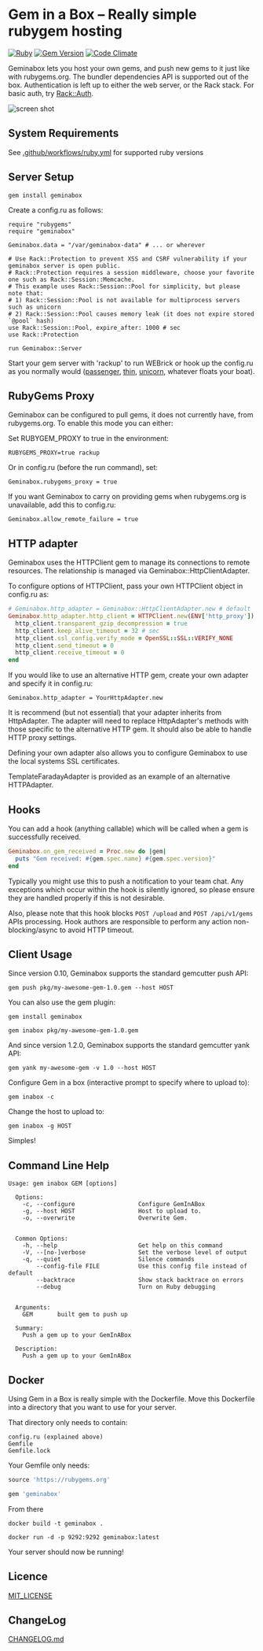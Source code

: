 # Gem in a Box – Really simple rubygem hosting
[![Ruby](https://github.com/geminabox/geminabox/actions/workflows/ruby.yml/badge.svg)](https://github.com/geminabox/geminabox/actions/workflows/ruby.yml?query=branch%3Amaster)
[![Gem Version](https://badge.fury.io/rb/geminabox.svg)](http://badge.fury.io/rb/geminabox)
[![Code Climate](https://codeclimate.com/github/geminabox/geminabox/badges/gpa.svg)](https://codeclimate.com/github/geminabox/geminabox)

Geminabox lets you host your own gems, and push new gems to it just like with rubygems.org.
The bundler dependencies API is supported out of the box.
Authentication is left up to either the web server, or the Rack stack.
For basic auth, try [Rack::Auth](http://www.rubydoc.info/github/rack/rack/Rack/Auth/Basic).

![screen shot](http://pics.tomlea.co.uk/bbbba6/geminabox.png)

## System Requirements

See [.github/workflows/ruby.yml](.github/workflows/ruby.yml) for supported ruby versions

## Server Setup

    gem install geminabox

Create a config.ru as follows:

    require "rubygems"
    require "geminabox"

    Geminabox.data = "/var/geminabox-data" # ... or wherever

    # Use Rack::Protection to prevent XSS and CSRF vulnerability if your geminabox server is open public.
    # Rack::Protection requires a session middleware, choose your favorite one such as Rack::Session::Memcache.
    # This example uses Rack::Session::Pool for simplicity, but please note that:
    # 1) Rack::Session::Pool is not available for multiprocess servers such as unicorn
    # 2) Rack::Session::Pool causes memory leak (it does not expire stored `@pool` hash)
    use Rack::Session::Pool, expire_after: 1000 # sec
    use Rack::Protection

    run Geminabox::Server

Start your gem server with 'rackup' to run WEBrick or hook up the config.ru as you normally would ([passenger](https://www.phusionpassenger.com/), [thin](http://code.macournoyer.com/thin/), [unicorn](https://bogomips.org/unicorn/), whatever floats your boat).

## RubyGems Proxy

Geminabox can be configured to pull gems, it does not currently have, from rubygems.org. To enable this mode you can either:

Set RUBYGEM_PROXY to true in the environment:

    RUBYGEMS_PROXY=true rackup

Or in config.ru (before the run command), set:

    Geminabox.rubygems_proxy = true

If you want Geminabox to carry on providing gems when rubygems.org is unavailable, add this to config.ru:

    Geminabox.allow_remote_failure = true

## HTTP adapter

Geminabox uses the HTTPClient gem to manage its connections to remote resources.
The relationship is managed via Geminabox::HttpClientAdapter.

To configure options of HTTPClient, pass your own HTTPClient object in config.ru as:

```ruby
# Geminabox.http_adapter = Geminabox::HttpClientAdapter.new # default
Geminabox.http_adapter.http_client = HTTPClient.new(ENV['http_proxy']).tap do |http_client|
  http_client.transparent_gzip_decompression = true
  http_client.keep_alive_timeout = 32 # sec
  http_client.ssl_config.verify_mode = OpenSSL::SSL::VERIFY_NONE
  http_client.send_timeout = 0
  http_client.receive_timeout = 0
end
```

If you would like to use an alternative HTTP gem, create your own adapter
and specify it in config.ru:

    Geminabox.http_adapter = YourHttpAdapter.new

It is recommend (but not essential) that your adapter inherits from HttpAdapter.
The adapter will need to replace HttpAdapter's methods with those specific to
the alternative HTTP gem. It should also be able to handle HTTP proxy
settings.

Defining your own adapter also allows you to configure Geminabox to use the
local systems SSL certificates.

TemplateFaradayAdapter is provided as an example of an alternative HTTPAdapter.

## Hooks

You can add a hook (anything callable) which will be called when a gem is
successfully received.

```ruby
Geminabox.on_gem_received = Proc.new do |gem|
  puts "Gem received: #{gem.spec.name} #{gem.spec.version}"
end
```

Typically you might use this to push a notification to your team chat. Any
exceptions which occur within the hook is silently ignored, so please ensure they
are handled properly if this is not desirable.

Also, please note that this hook blocks `POST /upload` and `POST /api/v1/gems` APIs processing.
Hook authors are responsible to perform any action non-blocking/async to avoid HTTP timeout.

## Client Usage

Since version 0.10, Geminabox supports the standard gemcutter push API:

    gem push pkg/my-awesome-gem-1.0.gem --host HOST

You can also use the gem plugin:

    gem install geminabox

    gem inabox pkg/my-awesome-gem-1.0.gem

And since version 1.2.0, Geminabox supports the standard gemcutter yank API:

    gem yank my-awesome-gem -v 1.0 --host HOST

Configure Gem in a box (interactive prompt to specify where to upload to):

    gem inabox -c

Change the host to upload to:

    gem inabox -g HOST

Simples!

## Command Line Help

    Usage: gem inabox GEM [options]

      Options:
        -c, --configure                  Configure GemInABox
        -g, --host HOST                  Host to upload to.
        -o, --overwrite                  Overwrite Gem.


      Common Options:
        -h, --help                       Get help on this command
        -V, --[no-]verbose               Set the verbose level of output
        -q, --quiet                      Silence commands
            --config-file FILE           Use this config file instead of default
            --backtrace                  Show stack backtrace on errors
            --debug                      Turn on Ruby debugging


      Arguments:
        GEM       built gem to push up

      Summary:
        Push a gem up to your GemInABox

      Description:
        Push a gem up to your GemInABox

## Docker

Using Gem in a Box is really simple with the Dockerfile.  Move this Dockerfile into a directory that you want to use for your server.

That directory only needs to contain:

```
config.ru (explained above)
Gemfile
Gemfile.lock
```

Your Gemfile only needs:

```ruby
source 'https://rubygems.org'

gem 'geminabox'
```

From there

```
docker build -t geminabox .
```

```
docker run -d -p 9292:9292 geminabox:latest
```

Your server should now be running!

## Licence

[MIT_LICENSE](./MIT-LICENSE)

## ChangeLog

[CHANGELOG.md](./CHANGELOG.md)
